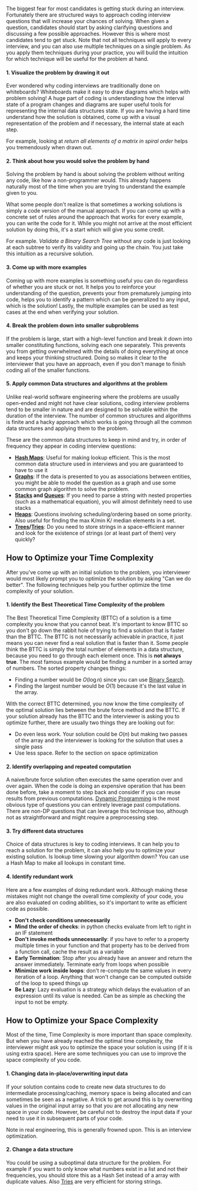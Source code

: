 
The biggest fear for most candidates is getting stuck during an interview. Fortunately there are structured ways to approach coding interview questions that will increase your chances of solving. When given a question, candidates should start by asking clarifying questions and discussing a few possible approaches. However this is where most candidates tend to get stuck. Note that not all techniques will apply to every interview, and you can also use multiple techniques on a single problem. As you apply them techniques during your practice, you will build the intuition for which technique will be useful for the problem at hand.

#### 1. Visualize the problem by drawing it out

Ever wondered why coding interviews are traditionally done on whiteboards? Whiteboards make it easy to draw diagrams which helps with problem solving! A huge part of coding is understanding how the interval state of a program changes and diagrams are super useful tools for representing the internal data structures state. If you are having a hard time understand how the solution is obtained, come up with a visual representation of the problem and if necessary, the internal state at each step.

For example, looking at *return all elements of a matrix in spiral order* helps you tremendously when drawn out.

#### 2. Think about how you would solve the problem by hand

Solving the problem by hand is about solving the problem without writing any code, like how a non-programmer would. This already happens naturally most of the time when you are trying to understand the example given to you.

What some people don't realize is that sometimes a working solutions is simply a code version of the manual approach. If you can come up with a concrete set of rules around the approach that works for every example, you can write the code for it. While you might not arrive at the most efficient solution by doing this, it's a start which will give you some credit.

For example. *Validate a Binary Search Tree* without any code is just looking at each subtree to verify its validity and going up the chain. You just take this intuition as a recursive solution.

#### 3. Come up with more examples

Coming up with more examples is something useful you can do regardless of whether you are stuck or not. It helps you to reinforce your understanding of the question, prevents your from prematurely jumping into code, helps you to identify a pattern which can be generalized to any input, which is the solution! Lastly, the multiple examples can be used as test cases at the end when verifying your solution.

#### 4. Break the problem down into smaller subproblems

If the problem is large, start with a high-level function and break it down into smaller constituting functions, solving each one separately. This prevents you from getting overwhelmed with the details of doing everything at once and keeps your thinking structured. Doing so makes it clear to the interviewer that you have an approach, even if you don't manage to finish coding all of the smaller functions.

#### 5. Apply common Data structures and algorithms at the problem

Unlike real-world software engineering where the problems are usually open-ended and might not have clear solutions, coding interview problems tend to be smaller in nature and are designed to be solvable within the duration of the interview. The number of common structures and algorithms is finite and a hacky approach which works is going through all the common data structures and applying them to the problem.

These are the common data structures to keep in mind and try, in order of frequency they appear in coding interview questions:
- **[Hash Maps](Data%20Structures/Hash%20Maps.md)**: Useful for making lookup efficient. This is the most common data structure used in interviews and you are guaranteed to have to use it
- **[Graphs](Data%20Structures/Graphs.md)**: If the data is presented to you as associations between entities, you might be able to model the question as a graph and use some common graph algorithm to solve the problem. 
- **[Stacks](Data%20Structures/Stacks.md) and [Queues](Data%20Structures/Queues.md)**: If you need to parse a string with nested properties (such as a mathematical equation), you will almost definitely need to use stacks
- **[Heaps](Data%20Structures/Heaps.md)**: Questions involving scheduling/ordering based on some priority. Also useful for finding the max K/min K/ median elements in a set.
- **[Trees](Data%20Structures/Trees.md)/[Tries](Data%20Structures/Tries.md)**: Do you need to store strings in a space-efficient manner and look for the existence of strings (or at least part of them) very quickly?


## How to Optimize your Time Complexity

After you've come up with an initial solution to the problem, you interviewer would most likely prompt you to optimize the solution by asking "Can we do better". The following techniques help you further optimize the time complexity of your solution.

#### 1. Identify the Best Theoretical Time Complexity of the problem

The Best Theoretical Time Complexity (BTTC) of a solution is a time complexity you know that you cannot beat. It's important to know BTTC so you don't go down the rabbit hole of trying to find a solution that is faster than the BTTC. The BTTC is not necessarily achievable in practice, it just means you can never find a real solution that is faster than it. Some people think the BTTC is simply the total number of elements in a data structure, because you need to go through each element once. This is **not always true**. The most famous example would be finding a number in a sorted array of numbers. The sorted property changes things:
- Finding a number would be $O(\log{n})$ since you can use [Binary Search](Algorithms/Binary%20Search.md).
- Finding the largest number would be $O(1)$ because it's the last value in the array.

With the correct BTTC determined, you now know the time complexity of the optimal solution lies between the brute force method and the BTTC. If your solution already has the BTTC and the interviewer is asking you to optimize further, there are usually two things they are looking out for:
- Do even less work. Your solution could be $O(n)$ but making two passes of the array and the interviewer is looking for the solution that uses a single pass
- Use less space. Refer to the section on space optimization

#### 2. Identify overlapping and repeated computation

A naive/brute force solution often executes the same operation over and over again. When the code is doing an expensive operation that has been done before, take a moment to step back and consider if you can reuse results from previous computations. [Dynamic Programming](Algorithms/Dynamic%20Programming.md) is the most obvious type of questions you can entirely leverage past computations. There are non-DP questions that can leverage this technique too, although not as straightforward and might require a preprocessing step.

#### 3. Try different data structures

Choice of data structures is key to coding interviews. It can help you to reach a solution for the problem, it can also help you to optimize your existing solution. Is lookup time slowing your algorithm down? You can use a Hash Map to make all lookups in constant time.

#### 4. Identify redundant work
Here are a few examples of doing redundant work. Although making these mistakes might not change the overall time complexity of your code, you are also evaluated on coding abilities, so it's important to write as efficient code as possible.
- **Don't check conditions unnecessarily**
- **Mind the order of checks**: in python checks evaluate from left to right in an IF statement
- **Don't invoke methods unnecessarily**: if you have to refer to a property multiple times in your function and that property has to be derived from a function call, cache the result as a variable
- **Early Termination**: Stop after you already have an answer and return the answer immediately. Terminate early from loops when possible
- **Minimize work inside loops**: don't re-compute the same values in every iteration of a loop. Anything that won't change can be computed outside of the loop to speed things up
- **Be Lazy**: Lazy evaluation is a strategy which delays the evaluation of an expression until its value is needed. Can be as simple as checking the input to not be empty.


## How to Optimize your Space Complexity

Most of the time, Time Complexity is more important than space complexity. But when you have already reached the optimal time complexity, the interviewer might ask you to optimize the space your solution is using (if it is using extra space). Here are some techniques you can use to improve the space complexity of you code.

#### 1. Changing data in-place/overwriting input data

If your solution contains code to create new data structures to do intermediate processing/caching, memory space is being allocated and can sometimes be seen as a negative. A trick to get around this is by overwriting values in the original input array so that you are not allocating any new space in your code. However, be careful not to destroy the input data if your need to use it in subsequent parts of your code.

Note in real engineering, this is generally frowned upon. This is an interview optimization.

#### 2. Change a data structure

You could be using a suboptimal data structure for the problem. For example if you want to only know what numbers exist in a list and not their frequencies, you should store this as a Hash Set instead of a array with duplicate values. Also [Tries](Data%20Structures/Tries.md) are very efficient for storing strings.